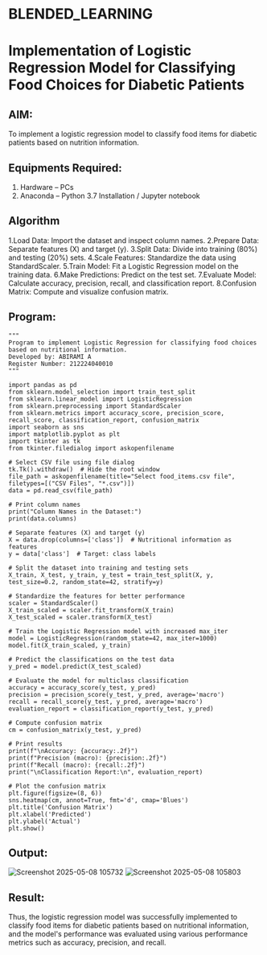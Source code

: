 # BLENDED_LEARNING
# Implementation of Logistic Regression Model for Classifying Food Choices for Diabetic Patients

## AIM:
To implement a logistic regression model to classify food items for diabetic patients based on nutrition information.

## Equipments Required:
1. Hardware – PCs
2. Anaconda – Python 3.7 Installation / Jupyter notebook

## Algorithm
1.Load Data: Import the dataset and inspect column names. 
2.Prepare Data: Separate features (X) and target (y). 
3.Split Data: Divide into training (80%) and testing (20%) sets. 
4.Scale Features: Standardize the data using StandardScaler. 
5.Train Model: Fit a Logistic Regression model on the training data. 
6.Make Predictions: Predict on the test set. 
7.Evaluate Model: Calculate accuracy, precision, recall, and classification report. 
8.Confusion Matrix: Compute and visualize confusion matrix. 

## Program:
```
"""
Program to implement Logistic Regression for classifying food choices based on nutritional information.
Developed by: ABIRAMI A
Register Number: 212224040010
"""

import pandas as pd
from sklearn.model_selection import train_test_split
from sklearn.linear_model import LogisticRegression
from sklearn.preprocessing import StandardScaler
from sklearn.metrics import accuracy_score, precision_score, recall_score, classification_report, confusion_matrix
import seaborn as sns
import matplotlib.pyplot as plt
import tkinter as tk
from tkinter.filedialog import askopenfilename

# Select CSV file using file dialog
tk.Tk().withdraw()  # Hide the root window
file_path = askopenfilename(title="Select food_items.csv file", filetypes=[("CSV Files", "*.csv")])
data = pd.read_csv(file_path)

# Print column names
print("Column Names in the Dataset:")
print(data.columns)

# Separate features (X) and target (y)
X = data.drop(columns=['class'])  # Nutritional information as features
y = data['class']  # Target: class labels

# Split the dataset into training and testing sets
X_train, X_test, y_train, y_test = train_test_split(X, y, test_size=0.2, random_state=42, stratify=y)

# Standardize the features for better performance
scaler = StandardScaler()
X_train_scaled = scaler.fit_transform(X_train)
X_test_scaled = scaler.transform(X_test)

# Train the Logistic Regression model with increased max_iter
model = LogisticRegression(random_state=42, max_iter=1000)
model.fit(X_train_scaled, y_train)

# Predict the classifications on the test data
y_pred = model.predict(X_test_scaled)

# Evaluate the model for multiclass classification
accuracy = accuracy_score(y_test, y_pred)
precision = precision_score(y_test, y_pred, average='macro')
recall = recall_score(y_test, y_pred, average='macro')
evaluation_report = classification_report(y_test, y_pred)

# Compute confusion matrix
cm = confusion_matrix(y_test, y_pred)

# Print results
print(f"\nAccuracy: {accuracy:.2f}")
print(f"Precision (macro): {precision:.2f}")
print(f"Recall (macro): {recall:.2f}")
print("\nClassification Report:\n", evaluation_report)

# Plot the confusion matrix
plt.figure(figsize=(8, 6))
sns.heatmap(cm, annot=True, fmt='d', cmap='Blues')
plt.title('Confusion Matrix')
plt.xlabel('Predicted')
plt.ylabel('Actual')
plt.show()

```

## Output:

![Screenshot 2025-05-08 105732](https://github.com/user-attachments/assets/a5bb0eb9-92aa-4f1b-b992-75bcf25e3668)
![Screenshot 2025-05-08 105803](https://github.com/user-attachments/assets/ac6a5213-73ed-4434-98d1-d5199813e769)


## Result:
Thus, the logistic regression model was successfully implemented to classify food items for diabetic patients based on nutritional information, and the model's performance was evaluated using various performance metrics such as accuracy, precision, and recall.
